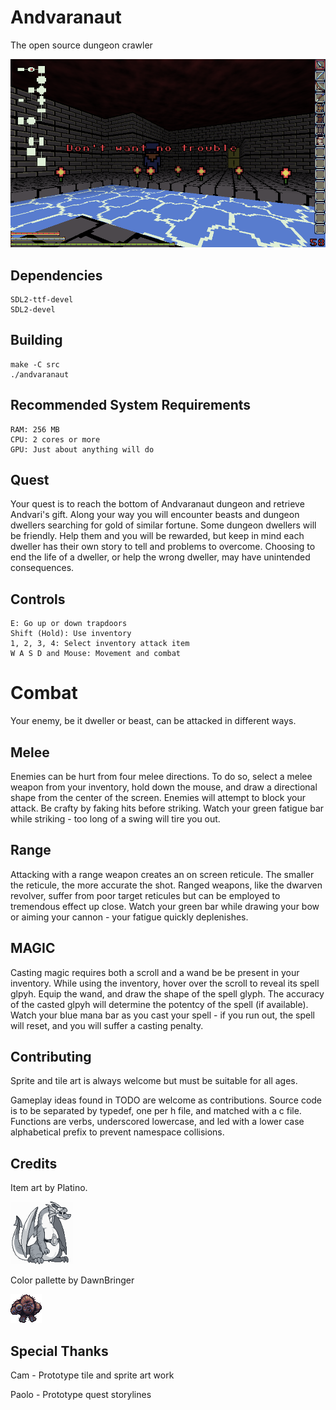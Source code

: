 # Andvaranaut

The open source dungeon crawler

![](art/screenshots/2018-09-30-083300_920x550_scrot.png)

## Dependencies
    SDL2-ttf-devel
    SDL2-devel

## Building
    make -C src
    ./andvaranaut

## Recommended System Requirements
    RAM: 256 MB
    CPU: 2 cores or more
    GPU: Just about anything will do

## Quest
Your quest is to reach the bottom of Andvaranaut dungeon and retrieve Andvari's gift.
Along your way you will encounter beasts and dungeon dwellers searching for gold of similar fortune.
Some dungeon dwellers will be friendly. Help them and you will be rewarded, but keep in
mind each dweller has their own story to tell and problems to overcome. Choosing to end
the life of a dweller, or help the wrong dweller, may have unintended consequences.

## Controls
    E: Go up or down trapdoors
    Shift (Hold): Use inventory
    1, 2, 3, 4: Select inventory attack item
    W A S D and Mouse: Movement and combat

# Combat
Your enemy, be it dweller or beast, can be attacked in different ways.

## Melee

Enemies can be hurt from four melee directions.
To do so, select a melee weapon from your inventory, hold down the mouse,
and draw a directional shape from the center of the screen.
Enemies will attempt to block your attack. Be crafty by faking hits before striking.
Watch your green fatigue bar while striking - too long of a swing will tire you out.

## Range

Attacking with a range weapon creates an on screen reticule.
The smaller the reticule, the more accurate the shot. Ranged weapons, like the
dwarven revolver, suffer from poor target reticules but can be employed to tremendous
effect up close. Watch your green bar while drawing your bow or aiming your cannon -
your fatigue quickly deplenishes.

## MAGIC

Casting magic requires both a scroll and a wand be be present in your inventory.
While using the inventory, hover over the scroll to reveal its spell glpyh.
Equip the wand, and draw the shape of the spell glyph. The accuracy of the casted
glpyh will determine the potentcy of the spell (if available).
Watch your blue mana bar as you cast your spell - if you run out, the spell will reset,
and you will suffer a casting penalty.

## Contributing
Sprite and tile art is always welcome but must be suitable for all ages.

Gameplay ideas found in TODO are welcome as contributions. Source code is to be separated
by typedef, one per h file, and matched with a c file. Functions are verbs,
underscored lowercase, and led with a lower case alphabetical prefix to prevent namespace collisions.

## Credits
Item art by Platino.

![](art/screenshots/platino.png)

Color pallette by DawnBringer

![](art/screenshots/bigfoot_v3.png)

## Special Thanks
Cam - Prototype tile and sprite art work

Paolo - Prototype quest storylines
